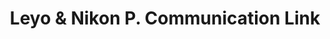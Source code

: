 ---
title: "Leyo & Nikon P. Communication Link"
url: /ganta/leyo-und-nikon-p-communication-link/
shop: Lebensmittel
---